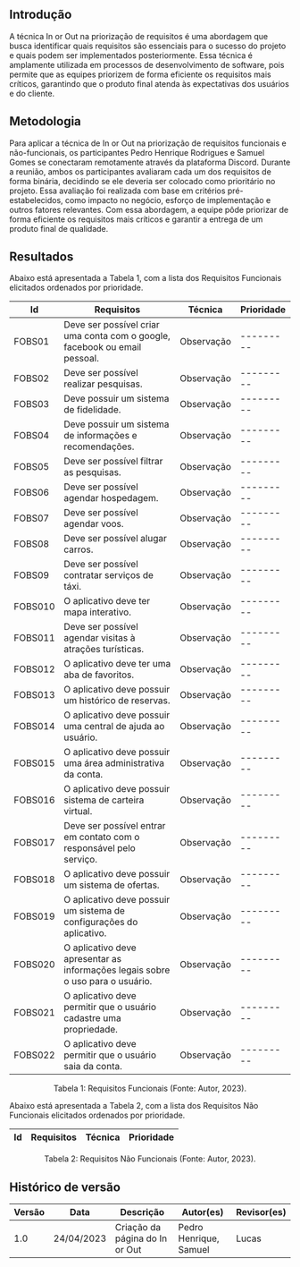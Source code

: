 ## Introdução

A técnica In or Out na priorização de requisitos é uma abordagem que busca identificar quais requisitos são essenciais para o sucesso do projeto e quais podem ser implementados posteriormente. Essa técnica é amplamente utilizada em processos de desenvolvimento de software, pois permite que as equipes priorizem de forma eficiente os requisitos mais críticos, garantindo que o produto final atenda às expectativas dos usuários e do cliente. 

## Metodologia

Para aplicar a técnica de In or Out na priorização de requisitos funcionais e não-funcionais, os participantes Pedro Henrique Rodrigues e Samuel Gomes se conectaram remotamente através da plataforma Discord. Durante a reunião, ambos os participantes avaliaram cada um dos requisitos de forma binária, decidindo se ele deveria ser colocado como prioritário no projeto. Essa avaliação foi realizada com base em critérios pré-estabelecidos, como impacto no negócio, esforço de implementação e outros fatores relevantes. Com essa abordagem, a equipe pôde priorizar de forma eficiente os requisitos mais críticos e garantir a entrega de um produto final de qualidade.

## Resultados

Abaixo está apresentada a Tabela 1, com a lista dos Requisitos Funcionais elicitados ordenados por prioridade.

| Id | Requisitos       | Técnica | Prioridade    |
| -- | -----------       | -------- | ---------    |
| FOBS01 | Deve ser possível criar uma conta com o google, facebook ou email pessoal. | Observação | ---------    |
| FOBS02 | Deve ser possível realizar pesquisas. | Observação | ---------    |
| FOBS03 | Deve possuir um sistema de fidelidade.        | Observação | ---------    |
| FOBS04 | Deve possuir um sistema de informações e recomendações.  | Observação | ---------    |
| FOBS05 | Deve ser possível filtrar as pesquisas.  | Observação | ---------    |
| FOBS06 | Deve ser possível agendar hospedagem. | Observação | ---------    |
| FOBS07 | Deve ser possível agendar voos.       | Observação | ---------    |
| FOBS08 | Deve ser possível alugar carros.       | Observação | ---------    |
| FOBS09 | Deve ser possível contratar serviços de táxi.       | Observação | ---------    |
| FOBS010 | O aplicativo deve ter mapa interativo.    | Observação | ---------    |
| FOBS011 | Deve ser possível agendar visitas à atrações turísticas.   | Observação | ---------    |
| FOBS012 | O aplicativo deve ter uma aba de favoritos.  | Observação | ---------    |
| FOBS013 | O aplicativo deve possuir um histórico de reservas.       | Observação | ---------    |
| FOBS014 | O aplicativo deve possuir uma central de ajuda ao usuário.       | Observação | ---------    |
| FOBS015 | O aplicativo deve possuir uma área administrativa da conta.      | Observação | ---------    |
| FOBS016 | O aplicativo deve possuir sistema de carteira virtual.       | Observação | ---------    |
| FOBS017 | Deve ser possível entrar em contato com o responsável pelo serviço.   | Observação | ---------    |
| FOBS018 | O aplicativo deve possuir um sistema de ofertas.     | Observação | ---------    |
| FOBS019 | O aplicativo deve possuir um sistema de configurações do aplicativo.   | Observação | ---------    |
| FOBS020 | O aplicativo deve apresentar as informações legais sobre o uso para o usuário.   | Observação | ---------    |
| FOBS021 | O aplicativo deve permitir que o usuário cadastre uma propriedade.   | Observação | ---------    |
| FOBS022 | O aplicativo deve permitir que o usuário saia da conta.   | Observação | ---------    |


<div style="text-align: center">
<p> Tabela 1: Requisitos Funcionais (Fonte: Autor, 2023). </p>
</div>




Abaixo está apresentada a Tabela 2, com a lista dos Requisitos Não Funcionais elicitados ordenados por prioridade.

| Id | Requisitos       | Técnica | Prioridade    |
| -- | -----------       | -------- | ---------    |


<div style="text-align: center">
<p> Tabela 2: Requisitos Não Funcionais (Fonte: Autor, 2023). </p>
</div>

## Histórico de versão

| Versão | Data       | Descrição                                 | Autor(es)      | Revisor(es) |
| ------- | ---------- | ------------------------------------------- | -------------- | ----------- |
| 1.0     | 24/04/2023 | Criação da página do In or Out         | Pedro Henrique, Samuel | Lucas    |
